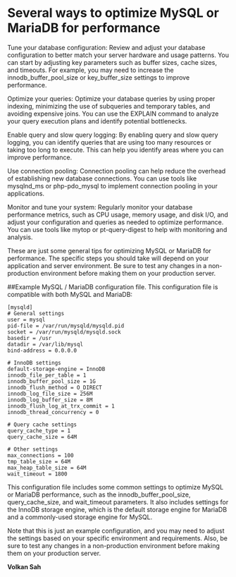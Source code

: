 # Several ways to optimize MySQL or MariaDB for performance
Tune your database configuration: Review and adjust your database configuration to better match your server hardware and usage patterns. You can start by adjusting key parameters such as buffer sizes, cache sizes, and timeouts. For example, you may need to increase the innodb_buffer_pool_size or key_buffer_size settings to improve performance.

Optimize your queries: Optimize your database queries by using proper indexing, minimizing the use of subqueries and temporary tables, and avoiding expensive joins. You can use the EXPLAIN command to analyze your query execution plans and identify potential bottlenecks.

Enable query and slow query logging: By enabling query and slow query logging, you can identify queries that are using too many resources or taking too long to execute. This can help you identify areas where you can improve performance.

Use connection pooling: Connection pooling can help reduce the overhead of establishing new database connections. You can use tools like mysqlnd_ms or php-pdo_mysql to implement connection pooling in your applications.

Monitor and tune your system: Regularly monitor your database performance metrics, such as CPU usage, memory usage, and disk I/O, and adjust your configuration and queries as needed to optimize performance. You can use tools like mytop or pt-query-digest to help with monitoring and analysis.

These are just some general tips for optimizing MySQL or MariaDB for performance. The specific steps you should take will depend on your application and server environment. Be sure to test any changes in a non-production environment before making them on your production server.

##Example MySQL / MariaDB configuration file. 
This configuration file is compatible with both MySQL and MariaDB:


```shell
[mysqld]
# General settings
user = mysql
pid-file = /var/run/mysqld/mysqld.pid
socket = /var/run/mysqld/mysqld.sock
basedir = /usr
datadir = /var/lib/mysql
bind-address = 0.0.0.0

# InnoDB settings
default-storage-engine = InnoDB
innodb_file_per_table = 1
innodb_buffer_pool_size = 1G
innodb_flush_method = O_DIRECT
innodb_log_file_size = 256M
innodb_log_buffer_size = 8M
innodb_flush_log_at_trx_commit = 1
innodb_thread_concurrency = 0

# Query cache settings
query_cache_type = 1
query_cache_size = 64M

# Other settings
max_connections = 100
tmp_table_size = 64M
max_heap_table_size = 64M
wait_timeout = 1800

```
This configuration file includes some common settings to optimize MySQL or MariaDB performance, such as the innodb_buffer_pool_size, query_cache_size, and wait_timeout parameters. It also includes settings for the InnoDB storage engine, which is the default storage engine for MariaDB and a commonly-used storage engine for MySQL.

Note that this is just an example configuration, and you may need to adjust the settings based on your specific environment and requirements. Also, be sure to test any changes in a non-production environment before making them on your production server.

**Volkan Sah**
